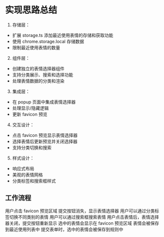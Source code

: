 # 实现思路总结
1. 存储层：
- 扩展 storage.ts 添加最近使用表情的存储和获取功能
- 使用 chrome.storage.local 存储数据
- 限制最近使用表情的数量

2. 组件层：
- 创建独立的表情选择器组件
- 支持分类展示、搜索和选择功能
- 处理表情数据的分类和渲染

3. 集成层：
- 在 popup 页面中集成表情选择器
- 处理显示/隐藏逻辑
- 更新 favicon 预览

4. 交互设计：
- 点击 favicon 预览显示表情选择器
- 选择表情后更新预览并关闭选择器
- 支持分类切换和搜索

5. 样式设计：
- 响应式布局
- 美观的表情网格
- 分类标签和搜索框样式

## 工作流程
用户点击 favicon 预览区域
提交按钮消失，显示表情选择器
用户可以通过分类标签切换不同类别的表情
用户可以通过搜索框搜索表情
用户点击表情后，表情选择器关闭，提交按钮重新显示
选中的表情会显示在 favicon 预览区域
表情会被保存到最近使用列表中
提交表单时，选中的表情会被保存到规则中
